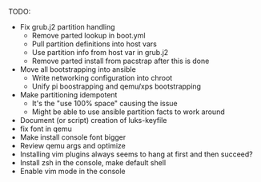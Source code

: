 TODO:

- Fix grub.j2 partition handling
  - Remove parted lookup in boot.yml
  - Pull partition definitions into host vars
  - Use partition info from host var in grub.j2
  - Remove parted install from pacstrap after this is done
- Move all bootstrapping into ansible
  - Write networking configuration into chroot
  - Unify pi boostrapping and qemu/xps bootstrapping
- Make partitioning idempotent
  - It's the "use 100% space" causing the issue
  - Might be able to use ansible partition facts to work around
- Document (or script) creation of luks-keyfile
- fix font in qemu
- Make install console font bigger
- Review qemu args and optimize
- Installing vim plugins always seems to hang at first and then succeed?
- Install zsh in the console, make default shell
- Enable vim mode in the console
